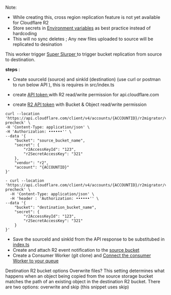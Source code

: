 Note: 
- While creating this, cross region replication feature is not yet available for Cloudflare R2
- Store secrets in [Environment variables](https://developers.cloudflare.com/workers/configuration/environment-variables/#add-environment-variables-via-wrangler) as best practice instead of hardcoding
- This will no sync deletes ; Any new files uploaded to source will be replicated to desination

This worker trigger [Super Slurper  ](https://developers.cloudflare.com/r2/data-migration/super-slurper/) to trigger bucket replication from source to destination.


**steps** :
- Create sourceId (source) and sinkId (destination)  (use curl or postman to run below API ), this is requires in src/index.ts 

- create [API token ](https://developers.cloudflare.com/fundamentals/api/get-started/create-token/)with R2 read/write permission for api.cloudflare.com

- create [R2 API token](https://developers.cloudflare.com/r2/api/s3/tokens/) with Bucket & Object read/write permission

``` 
curl --location 'https://api.cloudflare.com/client/v4/accounts/{ACCOUNTID}/r2migrator/v1/sources/connectivity-precheck' \
-H 'Content-Type: application/json' \
-H 'Authorization: ••••••'' \
--data '{
    "bucket": "source_bucket_name",
    "secret": {
        "r2AccessKeyId": "123",
        "r2SecretAccessKey": "321"
    },
    "vendor": "r2",
    "account": "{ACCOUNTID}"
}'
```

```
- curl --location 'https://api.cloudflare.com/client/v4/accounts/{ACCOUNTID}/r2migrator/v1/sinks/connectivity-precheck' \
  -H 'Content-Type: application/json' \
  -H 'header : 'Authorization: ••••••'' \
--data '{
    "bucket": "destination_bucket_name",
    "secret": {
        "r2AccessKeyId": "123",
        "r2SecretAccessKey": "321"
    }
}'

```
- Save the sourceId and sinkId from the API response to be substitubed in [index.ts ](https://github.com/iamask/r2-consumer-migration/blob/master/src/index.ts)
- Create and attach R2 event notification to the [source bucket](https://developers.cloudflare.com/r2/buckets/event-notifications/) 
- Create a Consumer Worker (git clone) and [Connect the consumer Worker to your queue ](https://developers.cloudflare.com/queues/get-started/#connect-the-consumer-worker-to-your-queue)


Destination R2 bucket options
Overwrite files?
This setting determines what happens when an object being copied from the source storage bucket matches the path of an existing object in the destination R2 bucket. There are two options: overwrite and skip (this snippet uses skip)
